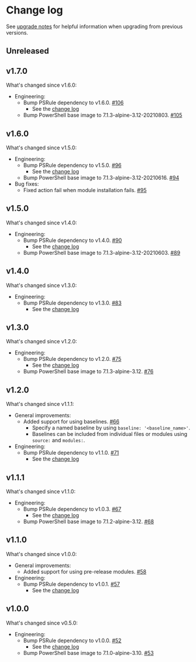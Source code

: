 # Change log

See [upgrade notes][upgrade-notes] for helpful information when upgrading from previous versions.

[upgrade-notes]: upgrade-notes.md

## Unreleased

## v1.7.0

What's changed since v1.6.0:

- Engineering:
  - Bump PSRule dependency to v1.6.0. [#106](https://github.com/microsoft/ps-rule/issues/106)
    - See the [change log](https://github.com/microsoft/PSRule/blob/main/docs/CHANGELOG-v1.md#v160)
  - Bump PowerShell base image to 7.1.3-alpine-3.12-20210803. [#105](https://github.com/microsoft/ps-rule/pull/105)

## v1.6.0

What's changed since v1.5.0:

- Engineering:
  - Bump PSRule dependency to v1.5.0. [#96](https://github.com/microsoft/ps-rule/issues/96)
    - See the [change log](https://github.com/microsoft/PSRule/blob/main/docs/CHANGELOG-v1.md#v150)
  - Bump PowerShell base image to 7.1.3-alpine-3.12-20210616. [#94](https://github.com/microsoft/ps-rule/pull/94)
- Bug fixes:
  - Fixed action fail when module installation fails. [#95](https://github.com/microsoft/ps-rule/issues/95)

## v1.5.0

What's changed since v1.4.0:

- Engineering:
  - Bump PSRule dependency to v1.4.0. [#90](https://github.com/microsoft/ps-rule/issues/90)
    - See the [change log](https://github.com/microsoft/PSRule/blob/main/docs/CHANGELOG-v1.md#v140)
  - Bump PowerShell base image to 7.1.3-alpine-3.12-20210603. [#89](https://github.com/microsoft/ps-rule/pull/89)

## v1.4.0

What's changed since v1.3.0:

- Engineering:
  - Bump PSRule dependency to v1.3.0. [#83](https://github.com/microsoft/ps-rule/issues/83)
    - See the [change log](https://github.com/microsoft/PSRule/blob/main/docs/CHANGELOG-v1.md#v130)

## v1.3.0

What's changed since v1.2.0:

- Engineering:
  - Bump PSRule dependency to v1.2.0. [#75](https://github.com/microsoft/ps-rule/issues/75)
    - See the [change log](https://github.com/microsoft/PSRule/blob/main/docs/CHANGELOG-v1.md#v120)
  - Bump PowerShell base image to 7.1.3-alpine-3.12. [#76](https://github.com/microsoft/ps-rule/issues/76)

## v1.2.0

What's changed since v1.1.1:

- General improvements:
  - Added support for using baselines. [#66](https://github.com/microsoft/ps-rule/issues/66)
    - Specify a named baseline by using `baseline: '<baseline_name>'`.
    - Baselines can be included from individual files or modules using `source:` and `modules:`.
- Engineering:
  - Bump PSRule dependency to v1.1.0. [#71](https://github.com/microsoft/ps-rule/issues/71)
    - See the [change log](https://github.com/microsoft/PSRule/blob/main/docs/CHANGELOG-v1.md#v110)

## v1.1.1

What's changed since v1.1.0:

- Engineering:
  - Bump PSRule dependency to v1.0.3. [#67](https://github.com/microsoft/ps-rule/issues/67)
    - See the [change log](https://github.com/microsoft/PSRule/blob/main/docs/CHANGELOG-v1.md#v103)
  - Bump PowerShell base image to 7.1.2-alpine-3.12. [#68](https://github.com/microsoft/ps-rule/issues/68)

## v1.1.0

What's changed since v1.0.0:

- General improvements:
  - Added support for using pre-release modules. [#58](https://github.com/microsoft/ps-rule/issues/58)
- Engineering:
  - Bump PSRule dependency to v1.0.1. [#57](https://github.com/microsoft/ps-rule/issues/57)
    - See the [change log](https://github.com/microsoft/PSRule/blob/main/docs/CHANGELOG-v1.md#v101)

## v1.0.0

What's changed since v0.5.0:

- Engineering:
  - Bump PSRule dependency to v1.0.0. [#52](https://github.com/microsoft/ps-rule/issues/52)
    - See the [change log](https://github.com/microsoft/PSRule/blob/main/docs/CHANGELOG-v1.md#v100)
  - Bump PowerShell base image to 7.1.0-alpine-3.10. [#53](https://github.com/microsoft/ps-rule/issues/53)
